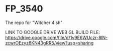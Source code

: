 # FP_3540
The repo for "Witcher 4ish"

LINK TO GOOGLE DRIVE WEB GL BUILD FILE: https://drive.google.com/file/d/1v9E6WUczr-8lN-zcwrOEzyz8KN43gRR5/view?usp=sharing
